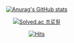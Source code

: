<div align="center">

<!--   ![header](https://capsule-render.vercel.app/api?type=wave&color=auto&height=300&section=header&text=capsule%20render&fontSize=90) -->
  
  [![Anurag's GitHub stats](https://github-readme-stats.vercel.app/api?username=hanjoo0211&show_icons=true&theme=buefy)](https://github-readme-stats.vercel.app/api?username=hanjoo0211)

  [![Solved.ac 프로필](http://mazassumnida.wtf/api/generate_badge?boj=hank0211)](https://solved.ac/hank0211)
  
  [![Hits](https://hits.seeyoufarm.com/api/count/incr/badge.svg?url=https%3A%2F%2Fgithub.com%2Fhanjoo0211&count_bg=%23000000&title_bg=%238F8E8E&icon=&icon_color=%23E7E7E7&title=hits&edge_flat=false)](https://hits.seeyoufarm.com)

</div>
